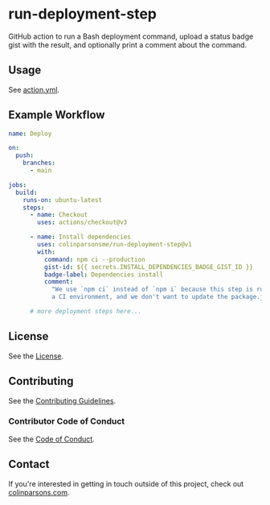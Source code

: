 # run-deployment-step

GitHub action to run a Bash deployment command, upload a status badge gist with
the result, and optionally print a comment about the command.

## Usage

See [action.yml](action.yml).

## Example Workflow

```yaml
name: Deploy

on:
  push:
    branches:
      - main

jobs:
  build:
    runs-on: ubuntu-latest
    steps:
      - name: Checkout
        uses: actions/checkout@v3

      - name: Install dependencies
        uses: colinparsonsme/run-deployment-step@v1
        with:
          command: npm ci --production
          gist-id: ${{ secrets.INSTALL_DEPENDENCIES_BADGE_GIST_ID }}
          badge-label: Dependencies install
          comment:
            "We use `npm ci` instead of `npm i` because this step is running in
            a CI environment, and we don't want to update the package.json."

      # more deployment steps here...
```

## License

See the [License](LICENSE).

## Contributing

See the [Contributing Guidelines](CONTRIBUTING.md).

### Contributor Code of Conduct

See the [Code of Conduct](CODE-OF-CONDUCT.md).

## Contact

If you're interested in getting in touch outside of this project, check out
[colinparsons.com](https://colinparsons.com).
